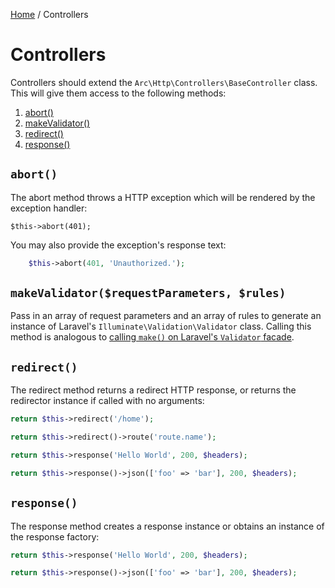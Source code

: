 [Home](index.md) / Controllers

# Controllers

Controllers should extend the `Arc\Http\Controllers\BaseController` class. This will give them access to the following
methods:

1. [abort()](#abort)
1. [makeValidator()](#make-validator)
1. [redirect()](#redirect)
1. [response()](#response)

## `abort()`

The abort method throws a HTTP exception which will be rendered by the exception handler:

```php?start_inline=1
$this->abort(401);
```

You may also provide the exception's response text:
    
```php
    $this->abort(401, 'Unauthorized.');
```

## `makeValidator($requestParameters, $rules)`

Pass in an array of request parameters and an array of rules to generate an instance of Laravel's
`Illuminate\Validation\Validator` class. Calling this method is analogous to [calling `make()` on Laravel's `Validator` facade](https://laravel.com/docs/master/validation#manually-creating-validators).

## `redirect()`

The redirect method returns a redirect HTTP response, or returns the redirector instance if called with no arguments:

```php
return $this->redirect('/home');

return $this->redirect()->route('route.name');
```

```php
return $this->response('Hello World', 200, $headers);

return $this->response()->json(['foo' => 'bar'], 200, $headers);
```

## `response()`

The response method creates a response instance or obtains an instance of the response factory:

```php
return $this->response('Hello World', 200, $headers);

return $this->response()->json(['foo' => 'bar'], 200, $headers);
```

